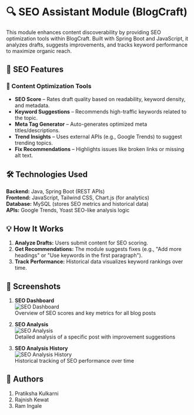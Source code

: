 # 🔍 SEO Assistant Module (BlogCraft)

This module enhances content discoverability by providing SEO optimization tools within BlogCraft. Built with Spring Boot and JavaScript, it analyzes drafts, suggests improvements, and tracks keyword performance to maximize organic reach.

## 🌟 SEO Features

### 🔧 Content Optimization Tools
- **SEO Score** – Rates draft quality based on readability, keyword density, and metadata.
- **Keyword Suggestions** – Recommends high-traffic keywords related to the topic.
- **Meta Tag Generator** – Auto-generates optimized meta titles/descriptions.
- **Trend Insights** – Uses external APIs (e.g., Google Trends) to suggest trending topics.
- **Fix Recommendations** – Highlights issues like broken links or missing alt text.

## 🛠️ Technologies Used
**Backend:** Java, Spring Boot (REST APIs)  
**Frontend:** JavaScript, Tailwind CSS, Chart.js (for analytics)  
**Database:** MySQL (stores SEO metrics and historical data)  
**APIs:** Google Trends, Yoast SEO-like analysis logic  


## 💡 How It Works
1. **Analyze Drafts:** Users submit content for SEO scoring.
2. **Get Recommendations:** The module suggests fixes (e.g., "Add more headings" or "Use keywords in the first paragraph").
3. **Track Performance:** Historical data visualizes keyword rankings over time.

## 📸 Screenshots
1. **SEO Dashboard**  
   ![SEO Dashboard](https://SEODashboard.png)  
   Overview of SEO scores and key metrics for all blog posts

2. **SEO Analysis**  
   ![SEO Analysis](https://SEOAnalysis.png)  
   Detailed analysis of a specific post with improvement suggestions

3. **SEO Analysis History**  
   ![SEO Analysis History](https://SEOAnalysisHistory.png)  
   Historical tracking of SEO performance over time

## 👥 Authors
1. Pratiksha Kulkarni
2. Rajnish Kewat
3. Ram Ingale

